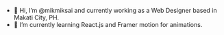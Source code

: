 - 👋 Hi, I’m @mikmiksai and currently working as a Web Designer based in Makati City, PH.
- 🌱 I’m currently learning React.js and Framer motion for animations. 



<!---
- 👀 I’m interested in ...
- 💞️ I’m looking to collaborate on ...
- 📫 How to reach me ...
--->
<!---
mikmiksai/mikmiksai is a ✨ special ✨ repository because its `README.md` (this file) appears on your GitHub profile.
You can click the Preview link to take a look at your changes.
--->
